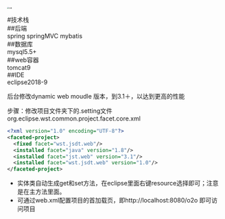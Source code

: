 <img src="https://o2oresourse.oss-cn-hangzhou.aliyuncs.com/head.jpg" alt="头像" style="zoom:25%;" />

#技术栈<br>
##后端<br>
spring  springMVC  mybatis <br>
##数据库<br>
mysql5.5+<br>
##web容器<br>
tomcat9<br>
##IDE<br>
eclipse2018-9<br>

后台修改dynamic web moudle 版本，到3.1＋，以达到更高的性能

步骤：修改项目文件夹下的.setting文件 org.eclipse.wst.common.project.facet.core.xml

```xml
<?xml version="1.0" encoding="UTF-8"?>
<faceted-project>
  <fixed facet="wst.jsdt.web"/>
  <installed facet="java" version="1.8"/>
  <installed facet="jst.web" version="3.1"/>
  <installed facet="wst.jsdt.web" version="1.0"/>
</faceted-project>

```

- 实体类自动生成get和set方法，在eclipse里面右键resource选择即可；注意是在主方法里面。
- 可通过web.xml配置项目的首加载页，即http://localhost:8080/o2o 即可访问项目

